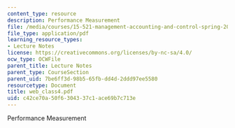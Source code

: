 ```yaml
---
content_type: resource
description: Performance Measurement
file: /media/courses/15-521-management-accounting-and-control-spring-2003/c42ce70a50f6304337c1ace69b7c713e_web_class4.pdf
file_type: application/pdf
learning_resource_types:
- Lecture Notes
license: https://creativecommons.org/licenses/by-nc-sa/4.0/
ocw_type: OCWFile
parent_title: Lecture Notes
parent_type: CourseSection
parent_uid: 7be6ff3d-98b5-65fb-dd4d-2ddd97ee5580
resourcetype: Document
title: web_class4.pdf
uid: c42ce70a-50f6-3043-37c1-ace69b7c713e
---
```

Performance Measurement